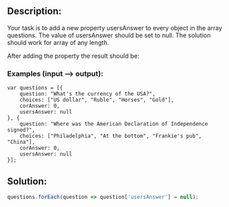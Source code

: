 ## Description:

Your task is to add a new property usersAnswer to every object in the array questions. The value of usersAnswer should be set to null. The solution should work for array of any length.

After adding the property the result should be:


### Examples (input --> output):
```
var questions = [{
    question: "What's the currency of the USA?",
    choices: ["US dollar", "Ruble", "Horses", "Gold"],
    corAnswer: 0,
    usersAnswer: null
}, {
    question: "Where was the American Declaration of Independence signed?",
    choices: ["Philadelphia", "At the bottom", "Frankie's pub", "China"],
    corAnswer: 0,
    usersAnswer: null
}];

```

 ## Solution:
 
```javascript
questions.forEach(question => question['usersAnswer'] = null);
```